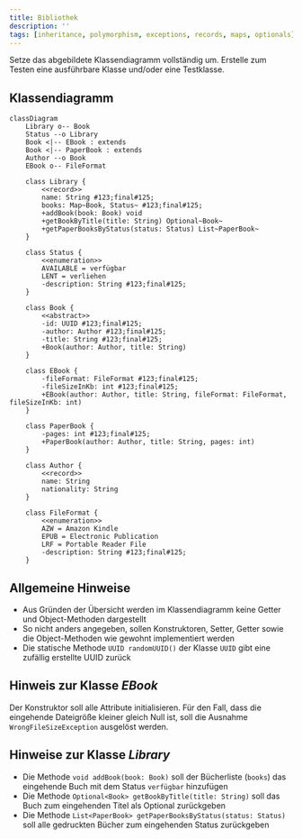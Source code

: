 ```yaml
---
title: Bibliothek
description: ''
tags: [inheritance, polymorphism, exceptions, records, maps, optionals]
---
```


Setze das abgebildete Klassendiagramm vollständig um. Erstelle zum Testen eine
ausführbare Klasse und/oder eine Testklasse.

## Klassendiagramm

```mermaid
classDiagram
    Library o-- Book
    Status --o Library
    Book <|-- EBook : extends
    Book <|-- PaperBook : extends
    Author --o Book
    EBook o-- FileFormat

    class Library {
        <<record>>
        name: String #123;final#125;
        books: Map~Book, Status~ #123;final#125;
        +addBook(book: Book) void
        +getBookByTitle(title: String) Optional~Book~
        +getPaperBooksByStatus(status: Status) List~PaperBook~
    }

    class Status {
        <<enumeration>>
        AVAILABLE = verfügbar
        LENT = verliehen
        -description: String #123;final#125;
    }

    class Book {
        <<abstract>>
        -id: UUID #123;final#125;
        -author: Author #123;final#125;
        -title: String #123;final#125;
        +Book(author: Author, title: String)
    }

    class EBook {
        -fileFormat: FileFormat #123;final#125;
        -fileSizeInKb: int #123;final#125;
        +EBook(author: Author, title: String, fileFormat: FileFormat, fileSizeInKb: int)
    }

    class PaperBook {
        -pages: int #123;final#125;
        +PaperBook(author: Author, title: String, pages: int)
    }

    class Author {
        <<record>>
        name: String
        nationality: String
    }

    class FileFormat {
        <<enumeration>>
        AZW = Amazon Kindle
        EPUB = Electronic Publication
        LRF = Portable Reader File
        -description: String #123;final#125;
    }
```

## Allgemeine Hinweise

- Aus Gründen der Übersicht werden im Klassendiagramm keine Getter und
  Object-Methoden dargestellt
- So nicht anders angegeben, sollen Konstruktoren, Setter, Getter sowie die
  Object-Methoden wie gewohnt implementiert werden
- Die statische Methode `UUID randomUUID()` der Klasse `UUID` gibt eine zufällig
  erstellte UUID zurück

## Hinweis zur Klasse _EBook_

Der Konstruktor soll alle Attribute initialisieren. Für den Fall, dass die
eingehende Dateigröße kleiner gleich Null ist, soll die Ausnahme
`WrongFileSizeException` ausgelöst werden.

## Hinweise zur Klasse _Library_

- Die Methode `void addBook(book: Book)` soll der Bücherliste (`books`) das
  eingehende Buch mit dem Status `verfügbar` hinzufügen
- Die Methode `Optional<Book> getBookByTitle(title: String)` soll das Buch zum
  eingehenden Titel als Optional zurückgeben
- Die Methode `List<PaperBook> getPaperBooksByStatus(status: Status)` soll alle
  gedruckten Bücher zum eingehenden Status zurückgeben
